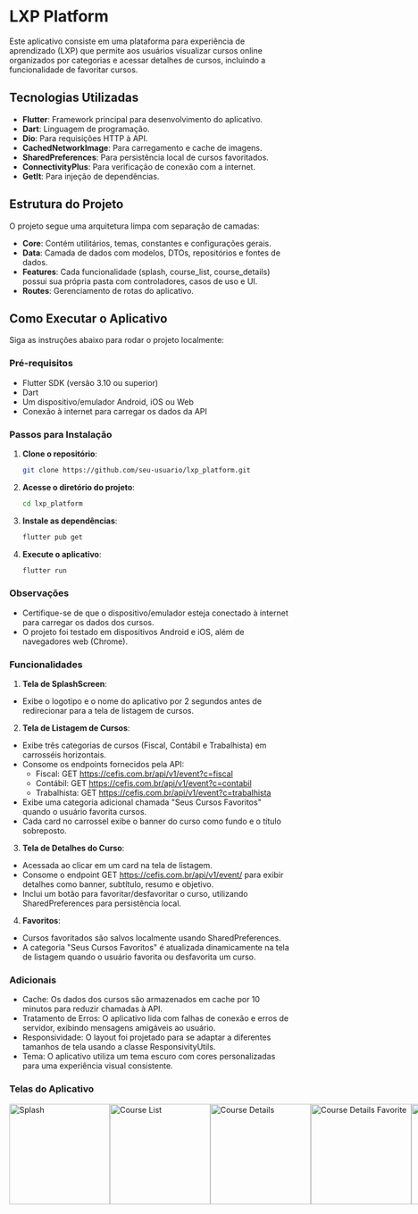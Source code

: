 # LXP Platform
Este aplicativo consiste em uma plataforma para experiência de aprendizado (LXP) que permite aos usuários visualizar cursos online organizados por categorias e acessar detalhes de cursos, incluindo a funcionalidade de favoritar cursos.

## Tecnologias Utilizadas
- **Flutter**: Framework principal para desenvolvimento do aplicativo.
- **Dart**: Linguagem de programação.
- **Dio**: Para requisições HTTP à API.
- **CachedNetworkImage**: Para carregamento e cache de imagens.
- **SharedPreferences**: Para persistência local de cursos favoritados.
- **ConnectivityPlus**: Para verificação de conexão com a internet.
- **GetIt**: Para injeção de dependências.

## Estrutura do Projeto
O projeto segue uma arquitetura limpa com separação de camadas:
- **Core**: Contém utilitários, temas, constantes e configurações gerais.
- **Data**: Camada de dados com modelos, DTOs, repositórios e fontes de dados.
- **Features**: Cada funcionalidade (splash, course_list, course_details) possui sua própria pasta com controladores, casos de uso e UI.
- **Routes**: Gerenciamento de rotas do aplicativo.

## Como Executar o Aplicativo
Siga as instruções abaixo para rodar o projeto localmente:

### Pré-requisitos
- Flutter SDK (versão 3.10 ou superior)
- Dart
- Um dispositivo/emulador Android, iOS ou Web
- Conexão à internet para carregar os dados da API

### Passos para Instalação
1. **Clone o repositório**:
   ```bash
   git clone https://github.com/seu-usuario/lxp_platform.git

2. **Acesse o diretório do projeto**:
   ```bash
   cd lxp_platform

3. **Instale as dependências**:
   ```bash
   flutter pub get

4. **Execute o aplicativo**:
   ```bash
   flutter run

### Observações
- Certifique-se de que o dispositivo/emulador esteja conectado à internet para carregar os dados dos cursos.
- O projeto foi testado em dispositivos Android e iOS, além de navegadores web (Chrome).

### Funcionalidades
1. **Tela de SplashScreen**:
- Exibe o logotipo e o nome do aplicativo por 2 segundos antes de redirecionar para a tela de listagem de cursos.

2. **Tela de Listagem de Cursos**:
- Exibe três categorias de cursos (Fiscal, Contábil e Trabalhista) em carrosséis horizontais.
- Consome os endpoints fornecidos pela API:
  - Fiscal: GET https://cefis.com.br/api/v1/event?c=fiscal
  - Contábil: GET https://cefis.com.br/api/v1/event?c=contabil
  - Trabalhista: GET https://cefis.com.br/api/v1/event?c=trabalhista
- Exibe uma categoria adicional chamada "Seus Cursos Favoritos" quando o usuário favorita cursos.
- Cada card no carrossel exibe o banner do curso como fundo e o título sobreposto.

3. **Tela de Detalhes do Curso**:
- Acessada ao clicar em um card na tela de listagem.
- Consome o endpoint GET https://cefis.com.br/api/v1/event/<courseId> para exibir detalhes como banner, subtítulo, resumo e objetivo.
- Inclui um botão para favoritar/desfavoritar o curso, utilizando SharedPreferences para persistência local.

4. **Favoritos**:
- Cursos favoritados são salvos localmente usando SharedPreferences.
- A categoria "Seus Cursos Favoritos" é atualizada dinamicamente na tela de listagem quando o usuário favorita ou desfavorita um curso.

### Adicionais
- Cache: Os dados dos cursos são armazenados em cache por 10 minutos para reduzir chamadas à API.
- Tratamento de Erros: O aplicativo lida com falhas de conexão e erros de servidor, exibindo mensagens amigáveis ao usuário.
- Responsividade: O layout foi projetado para se adaptar a diferentes tamanhos de tela usando a classe ResponsivityUtils.
- Tema: O aplicativo utiliza um tema escuro com cores personalizadas para uma experiência visual consistente.

### Telas do Aplicativo
<div style="display: flex; flex-wrap: nowrap;">
  <img src="assets/images/splash.png" alt="Splash" width="180"/>
  <img src="assets/images/course_list.png" alt="Course List" width="180"/>
  <img src="assets/images/course_details.png" alt="Course Details" width="180"/>
  <img src="assets/images/course_details_favorite.png" alt="Course Details Favorite" width="180"/>
  <img src="assets/images/course_list_favorite.png" alt="Course List Favorite" width="180"/>
</div>
